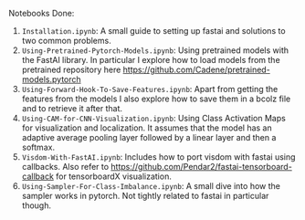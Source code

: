Notebooks Done:
1. `Installation.ipynb`: A small guide to setting up fastai and solutions to two common problems.
2. `Using-Pretrained-Pytorch-Models.ipynb`: Using pretrained models with the FastAI library. In particular I explore how to load models from the pretrained repository here https://github.com/Cadene/pretrained-models.pytorch
3. `Using-Forward-Hook-To-Save-Features.ipynb`: Apart from getting the features from the models I also explore how to save them in a bcolz file and to retrieve it after that.
4. `Using-CAM-for-CNN-Visualization.ipynb`: Using Class Activation Maps for visualization and localization. It assumes that the model has an adaptive average pooling layer followed by a linear layer and then a softmax.
5. `Visdom-With-FastAI.ipynb`: Includes how to port visdom with fastai using callbacks. Also refer to https://github.com/Pendar2/fastai-tensorboard-callback for tensorboardX visualization. 
6. `Using-Sampler-For-Class-Imbalance.ipynb`: A small dive into how the sampler works in pytorch. Not tightly related to fastai in particular though.
